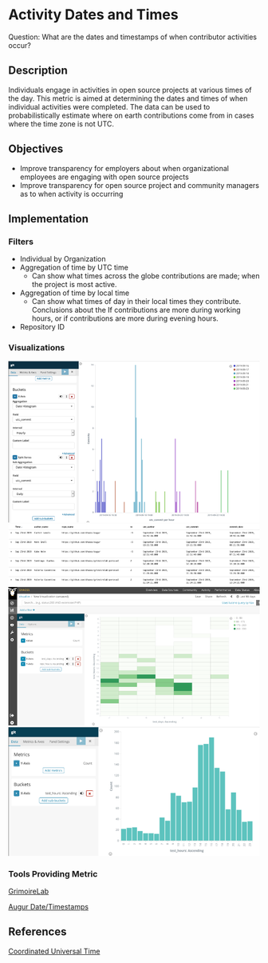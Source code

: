 # Activity Dates and Times

Question: What are the dates and timestamps of when contributor activities occur?

## Description

Individuals engage in activities in open source projects at various times of the day. This metric is aimed at determining the dates and times of when individual activities were completed. The data can be used to probabilistically estimate where on earth contributions come from in cases where the time zone is not UTC. 

## Objectives

* Improve transparency for employers about when organizational employees are engaging with open source projects
* Improve transparency for open source project and community managers as to when activity is occurring 

## Implementation

### Filters
* Individual by Organization
* Aggregation of time by UTC time 
  - Can show what times across the globe contributions are made; when the project is most active.
* Aggregation of time by local time
  - Can show what times of day in their local times they contribute. Conclusions about the If contributions are more during working hours, or if contributions are more during evening hours.
* Repository ID

### Visualizations

<img src="images/1.png" alt="Date_Time_Chart_1" width="700"/>
<img src="images/2.png" alt="Date_Time_Chart_2" width="700"/>
<img src="images/3.png" alt="Date_Time_Chart_3" width="700"/>
<img src="images/4.png" alt="Date_Time_Chart_4" width="700"/>


### Tools Providing Metric

[GrimoireLab](https://chaoss.github.io/grimoirelab/)

[Augur Date/Timestamps](https://docs.augur.net/#dates-timestamps)

## References

[Coordinated Universal Time](https://en.wikipedia.org/wiki/Coordinated_Universal_Time)

